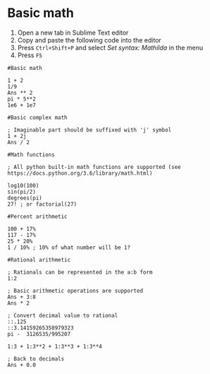 # Basic math

1. Open a new tab in Sublime Text editor
2. Copy and paste the following code into the editor
3. Press `Ctrl+Shift+P` and select _Set syntax: Mathilda_ in the menu
4. Press `F5`

```
#Basic math

1 + 2
1/9
Ans ** 2
pi * 5**2
1e6 + 1e7

#Basic complex math

; Imaginable part should be suffixed with 'j' symbol
1 + 2j
Ans / 2

#Math functions

; All python built-in math functions are supported (see https://docs.python.org/3.6/library/math.html)

log10(100)
sin(pi/2)
degrees(pi)
27! ; or factorial(27)

#Percent arithmetic

100 + 17%
117 - 17%
25 * 20%
1 / 10% ; 10% of what number will be 1?

#Rational arithmetic

; Rationals can be represented in the a:b form
1:2

; Basic arithmetic operations are supported
Ans + 3:8
Ans * 2

; Convert decimal value to rational
::.125
::3.14159265358979323
pi -  3126535/995207 

1:3 + 1:3**2 + 1:3**3 + 1:3**4

; Back to decimals
Ans + 0.0
```